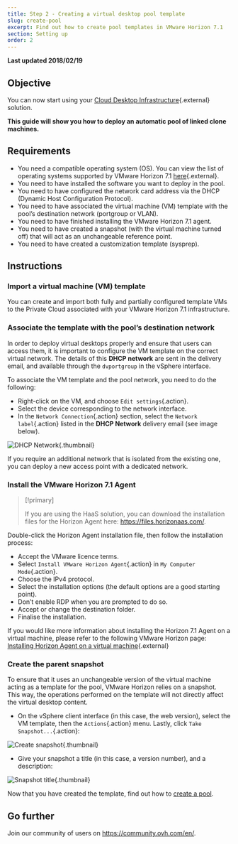 ```yaml
---
title: Step 2 - Creating a virtual desktop pool template
slug: create-pool
excerpt: Find out how to create pool templates in VMware Horizon 7.1
section: Setting up
order: 2
---
```


**Last updated 2018/02/19**

## Objective

You can now start using your [Cloud Desktop Infrastructure](https://www.ovhcloud.com/en/enterprise/solutions/digital-workspace-collaboration/virtual-desktop-infrastructure/){.external} solution.

**This guide will show you how to deploy an automatic pool of linked clone machines.**


## Requirements

- You need a compatible operating system (OS). You can view the list of operating systems supported by VMware Horizon 7.1 [here](https://pubs.vmware.com/horizon-7-view/index.jsp?topic=%2Fcom.vmware.horizon-view.installation.doc%2FGUID-B45E1464-92B1-4AA8-B4BB-AD59EDF98530.html){.external}.
- You need to have installed the software you want to deploy in the pool.
- You need to have configured the network card address via the DHCP (Dynamic Host Configuration Protocol).
- You need to have associated the virtual machine (VM) template with the pool’s destination network (portgroup or VLAN).
- You need to have finished installing the VMware Horizon 7.1 agent.
- You need to have created a snapshot (with the virtual machine turned off) that will act as an unchangeable reference point.  
- You need to have created a customization template (sysprep). 


## Instructions

### Import a virtual machine (VM) template


You can create and import both fully and partially configured template VMs to the Private Cloud associated with your VMware Horizon 7.1 infrastructure.


### Associate the template with the pool’s destination network

In order to deploy virtual desktops properly and ensure that users can access them, it is important to configure the VM template on the correct virtual network. The details of this **DHCP network** are sent in the delivery email, and available through the `dvportgroup` in the vSphere interface.

To associate the VM template and the pool network, you need to do the following:

- Right-click on the VM, and choose `Edit settings`{.action}.
- Select the device corresponding to the network interface.
- In the `Network Connection`{.action} section, select the `Network label`{.action} listed in the **DHCP Network** delivery email (see image below).

![DHCP Network](images/1200.png){.thumbnail}

If you require an additional network that is isolated from the existing one, you can deploy a new access point with a dedicated network.


### Install the VMware Horizon 7.1 Agent

> [!primary]
>
> If you are using the HaaS solution, you can download the installation files for the Horizon Agent here: <https://files.horizonaas.com/>.
> 

Double-click the Horizon Agent installation file, then follow the installation process:

- Accept the VMware licence terms.
- Select `Install VMware Horizon Agent`{.action} in `My Computer Mode`{.action}.
- Choose the IPv4 protocol.
- Select the installation options (the default options are a good starting point).
- Don’t enable RDP when you are prompted to do so.
- Accept or change the destination folder.
- Finalise the installation.

If you would like more information about installing the Horizon 7.1 Agent on a virtual machine, please refer to the following VMware Horizon page: [Installing Horizon Agent on a virtual machine](http://pubs.vmware.com/horizon-7-view/index.jsp?topic=%2Fcom.vmware.horizon-view.desktops.doc%2FGUID-1F2D0C6E-6379-4B52-A7EA-C1EF09CE2F9B.html){.external}


### Create the parent snapshot

To ensure that it uses an unchangeable version of the virtual machine acting as a template for the pool, VMware Horizon relies on a snapshot. This way, the operations performed on the template will not directly affect the virtual desktop content.

- On the vSphere client interface (in this case, the web version), select the VM template, then the `Actions`{.action} menu. Lastly, click `Take Snapshot...`{.action}:

![Create snapshot](images/1201.png){.thumbnail}

- Give your snapshot a title (in this case, a version number), and a description:

![Snapshot title](images/1202.png){.thumbnail}

Now that you have created the template, find out how to [create a pool](../how-to-create-pool/).

## Go further

Join our community of users on <https://community.ovh.com/en/>.